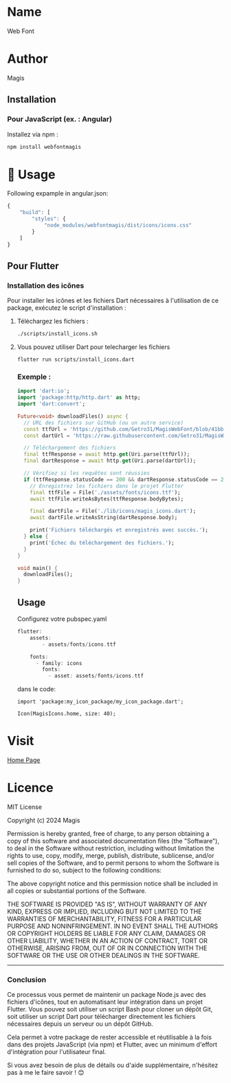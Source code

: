 # Name

Web Font

# Author

Magis

## Installation

### Pour JavaScript (ex. : Angular)

Installez via npm :

```bash
npm install webfontmagis
```

# 📖 Usage

Following expample in angular.json:

```js
{
    "build": [
        "styles": {
            "node_modules/webfontmagis/dist/icons/icons.css"
        }
    ]
}
```

## Pour Flutter

### Installation des icônes

Pour installer les icônes et les fichiers Dart nécessaires à l'utilisation de ce package, exécutez le script d'installation :

1. Téléchargez les fichiers :
   ```bash
   ./scripts/install_icons.sh
   ```
2. Vous pouvez utiliser Dart pour telecharger les fichiers

   ```
   flutter run scripts/install_icons.dart
   ```

   ### Exemple :

   ```dart
   import 'dart:io';
   import 'package:http/http.dart' as http;
   import 'dart:convert';

   Future<void> downloadFiles() async {
     // URL des fichiers sur GitHub (ou un autre service)
     const ttfUrl = 'https://github.com/Getro31/MagisWebFont/blob/41bbb8bf3d7064677bfce07f36f312a72c18e9e4/dist/icons/icons.ttf';
     const dartUrl = 'https://raw.githubusercontent.com/Getro31/MagisWebFont/refs/heads/master/dist/magis.dart';

     // Téléchargement des fichiers
     final ttfResponse = await http.get(Uri.parse(ttfUrl));
     final dartResponse = await http.get(Uri.parse(dartUrl));

     // Vérifiez si les requêtes sont réussies
     if (ttfResponse.statusCode == 200 && dartResponse.statusCode == 200) {
       // Enregistrez les fichiers dans le projet Flutter
       final ttfFile = File('./assets/fonts/icons.ttf');
       await ttfFile.writeAsBytes(ttfResponse.bodyBytes);

       final dartFile = File('./lib/icons/magis_icons.dart');
       await dartFile.writeAsString(dartResponse.body);

       print('Fichiers téléchargés et enregistrés avec succès.');
     } else {
       print('Échec du téléchargement des fichiers.');
     }
   }

   void main() {
     downloadFiles();
   }
   ```

   ## Usage

   Configurez votre pubspec.yaml

   ```dart
   flutter:
       assets:
           - assets/fonts/icons.ttf

       fonts:
         - family: icons
           fonts:
             - asset: assets/fonts/icons.ttf

   ```

   dans le code:

   ```
   import 'package:my_icon_package/my_icon_package.dart';

   Icon(MagisIcons.home, size: 40);

   ```

# Visit

[Home Page](icons.html)

# Licence

MIT License

Copyright (c) 2024 Magis

Permission is hereby granted, free of charge, to any person obtaining a copy
of this software and associated documentation files (the "Software"), to deal
in the Software without restriction, including without limitation the rights
to use, copy, modify, merge, publish, distribute, sublicense, and/or sell
copies of the Software, and to permit persons to whom the Software is
furnished to do so, subject to the following conditions:

The above copyright notice and this permission notice shall be included in all
copies or substantial portions of the Software.

THE SOFTWARE IS PROVIDED "AS IS", WITHOUT WARRANTY OF ANY KIND, EXPRESS OR
IMPLIED, INCLUDING BUT NOT LIMITED TO THE WARRANTIES OF MERCHANTABILITY,
FITNESS FOR A PARTICULAR PURPOSE AND NONINFRINGEMENT. IN NO EVENT SHALL THE
AUTHORS OR COPYRIGHT HOLDERS BE LIABLE FOR ANY CLAIM, DAMAGES OR OTHER
LIABILITY, WHETHER IN AN ACTION OF CONTRACT, TORT OR OTHERWISE, ARISING FROM,
OUT OF OR IN CONNECTION WITH THE SOFTWARE OR THE USE OR OTHER DEALINGS IN THE
SOFTWARE.

---

### **Conclusion**

Ce processus vous permet de maintenir un package Node.js avec des fichiers d'icônes, tout en automatisant leur intégration dans un projet Flutter. Vous pouvez soit utiliser un script Bash pour cloner un dépôt Git, soit utiliser un script Dart pour télécharger directement les fichiers nécessaires depuis un serveur ou un dépôt GitHub.

Cela permet à votre package de rester accessible et réutilisable à la fois dans des projets JavaScript (via npm) et Flutter, avec un minimum d'effort d'intégration pour l'utilisateur final.

Si vous avez besoin de plus de détails ou d'aide supplémentaire, n'hésitez pas à me le faire savoir ! 😊

